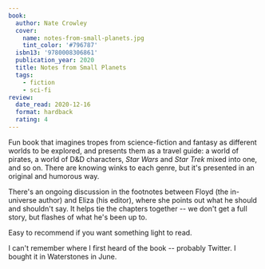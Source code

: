 ```yaml
---
book:
  author: Nate Crowley
  cover:
    name: notes-from-small-planets.jpg
    tint_color: '#796787'
  isbn13: '9780008306861'
  publication_year: 2020
  title: Notes from Small Planets
  tags:
    - fiction
    - sci-fi
review:
  date_read: 2020-12-16
  format: hardback
  rating: 4
---
```


Fun book that imagines tropes from science-fiction and fantasy as different worlds to be explored, and presents them as a travel guide: a world of pirates, a world of D&D characters, *Star Wars* and *Star Trek* mixed into one, and so on.
There are knowing winks to each genre, but it's presented in an original and humorous way.

There's an ongoing discussion in the footnotes between Floyd (the in-universe author) and Eliza (his editor), where she points out what he should and shouldn't say.
It helps tie the chapters together -- we don't get a full story, but flashes of what he's been up to.

Easy to recommend if you want something light to read.

I can't remember where I first heard of the book -- probably Twitter.
I bought it in Waterstones in June.